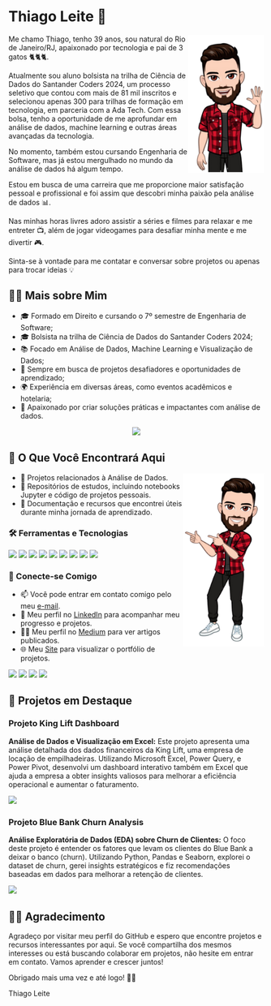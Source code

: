 # Thiago Leite 👋



<img align="right" width="150px" src="avatar01.png">

Me chamo Thiago, tenho 39 anos, sou natural do Rio de Janeiro/RJ, apaixonado por tecnologia e pai de 3 gatos 🐈🐈🐈.

Atualmente sou aluno bolsista na trilha de Ciência de Dados do Santander Coders 2024, um processo seletivo que contou com mais de 81 mil inscritos e selecionou apenas 300 para trilhas de formação em tecnologia, em parceria com a Ada Tech. Com essa bolsa, tenho a oportunidade de me aprofundar em análise de dados, machine learning e outras áreas avançadas da tecnologia.

No momento, também estou cursando Engenharia de Software, mas já estou mergulhado no mundo da análise de dados há algum tempo.

Estou em busca de uma carreira que me proporcione maior satisfação pessoal e profissional e foi assim que descobri minha paixão pela análise de dados 📊.

Nas minhas horas livres adoro assistir a séries e filmes para relaxar e me entreter 📺, além de jogar videogames para desafiar minha mente e me divertir 🎮.

Sinta-se à vontade para me contatar e conversar sobre projetos ou apenas para trocar ideias 💡

</div>

</div>

## 🧑🏻 Mais sobre Mim
- 🎓 Formado em Direito e cursando o 7º semestre de Engenharia de Software;
- 🎓 Bolsista na trilha de Ciência de Dados do Santander Coders 2024;
- 📚 Focado em Análise de Dados, Machine Learning e Visualização de Dados;
- 💼 Sempre em busca de projetos desafiadores e oportunidades de aprendizado;
- 🌍 Experiência em diversas áreas, como eventos acadêmicos e hotelaria;
- 💾 Apaixonado por criar soluções práticas e impactantes com análise de dados.

<p align="center">
<img src="https://media1.giphy.com/media/v1.Y2lkPTc5MGI3NjExbDBsaWl1azVvMThiM3hrcm9qNmk3cW12NTQwNzFzZWFvcXJ5MWl0NSZlcD12MV9pbnRlcm5hbF9naWZfYnlfaWQmY3Q9Zw/xl3oEIemmZOoCnuQks/giphy.webp" width="220px">
</p>

## 🔎 O Que Você Encontrará Aqui



<img width="160px" align="right" src="avatar03.png">

- 📁 Projetos relacionados à Análise de Dados.
- 📝 Repositórios de estudos, incluindo notebooks Jupyter e código de projetos pessoais.
- 🧠 Documentação e recursos que encontrei úteis durante minha jornada de aprendizado.

### 🛠️ Ferramentas e Tecnologias

<p align="left"> <img src="https://img.shields.io/badge/-EXCEL-0F723B?style=for-the-badge&amp;labelColor=212121&amp;logo=microsoftexcel&logoColor=0F723B"> <img src="https://img.shields.io/badge/-PYTHON-3776AB?style=for-the-badge&amp;labelColor=212121&amp;logo=Python&logoColor=3776AB"> <img src="https://img.shields.io/badge/-NUMPY-013243?style=for-the-badge&amp;labelColor=212121&amp;logo=numpy&logoColor=013243"> <img src="https://img.shields.io/badge/-PANDAS-150458?style=for-the-badge&amp;labelColor=212121&amp;logo=pandas&logoColor=150458"> <img src="https://img.shields.io/badge/-SEABORN-3776AB?style=for-the-badge&amp;labelColor=212121&amp;logo=seaborn&logoColor=white"> <img src="https://img.shields.io/badge/-MATPLOTLIB-11557C?style=for-the-badge&amp;labelColor=212121&amp;logo=matplotlib&logoColor=11557C"> <img src="https://img.shields.io/badge/-SQL-CC2927?style=for-the-badge&amp;labelColor=212121&amp;logo=microsoftsqlserver&logoColor=CC2927"> <img src="https://img.shields.io/badge/-POWER%20BI-F2C811?style=for-the-badge&amp;labelColor=212121&amp;logo=powerbi">  <img src="https://img.shields.io/badge/-TABLEAU-E97627?style=for-the-badge&amp;labelColor=212121&amp;logo=tableau&logoColor=E97627"> </p>
</p>

### 💬 Conecte-se Comigo

- 📫 Você pode entrar em contato comigo pelo meu [e-mail](mailto:thiago.leit@hotmail.com).
- 💼 Meu perfil no [LinkedIn](https://www.linkedin.com/in/tnleite/) para acompanhar meu progresso e projetos.
- ✍🏻 Meu perfil no [Medium](https://medium.com/@thiago.leit) para ver artigos publicados.
- 🌐 Meu [Site](https://thiagoleite.my.canva.site/) para visualizar o portfólio de projetos.

<p align="left">
<a href = "mailto:thiago.leit@hotmail.com"><img src="https://img.shields.io/badge/Email-DF0000?style=for-the-badge&amp;labelColor=212121&amp;logo=maildotru&logoColor=DF0000" target="_blank"></a>
<a href = "https://www.linkedin.com/in/tnleite/"><img src="https://img.shields.io/badge/LINKEDIN-0A66C2?style=for-the-badge&amp;labelColor=212121&amp;logo=linkedin&logoColor=0A66C2" target="_blank"></a>
<a href = "https://wa.me/+5521964105121"><img src="https://img.shields.io/badge/WHATSAPP-25D366?style=for-the-badge&amp;labelColor=212121&amp;logo=whatsapp&logoColor=25D366" target="_blank"></a>
<a href = "https://medium.com/@thiago.leit"><img src="https://img.shields.io/badge/MEDIUM-000000?style=for-the-badge&amp;labelColor=FFFFFF&amp;logo=medium&logoColor=000000" target="_blank"></a>
</p>


## 🚀 Projetos em Destaque

### Projeto King Lift Dashboard
**Análise de Dados e Visualização em Excel:** Este projeto apresenta uma análise detalhada dos dados financeiros da King Lift, uma empresa de locação de empilhadeiras. Utilizando Microsoft Excel, Power Query, e Power Pivot, desenvolvi um dashboard interativo também em Excel que ajuda a empresa a obter insights valiosos para melhorar a eficiência operacional e aumentar o faturamento.

<a href="https://github.com/tnleite/projeto_king_lift" target="_blank"><img src="https://img.shields.io/badge/-CLIQUE_AQUI_PARA_ACESSAR_ESSE_PROJETO-3776AB?style=for-the-badge&logo=github&logoColor=white" target="_blank"></a>

### Projeto Blue Bank Churn Analysis
**Análise Exploratória de Dados (EDA) sobre Churn de Clientes:** O foco deste projeto é entender os fatores que levam os clientes do Blue Bank a deixar o banco (churn). Utilizando Python, Pandas e Seaborn, explorei o dataset de churn, gerei insights estratégicos e fiz recomendações baseadas em dados para melhorar a retenção de clientes.

<a href="https://github.com/tnleite/blue-bank-customer-churn-eda" target="_blank"><img src="https://img.shields.io/badge/-CLIQUE_AQUI_PARA_ACESSAR_ESSE_PROJETO-3776AB?style=for-the-badge&logo=github&logoColor=white" target="_blank"></a>

## 🤝🏻 Agradecimento

Agradeço por visitar meu perfil do GitHub e espero que encontre projetos e recursos interessantes por aqui. Se você compartilha dos mesmos interesses ou está buscando colaborar em projetos, não hesite em entrar em contato. Vamos aprender e crescer juntos!

Obrigado mais uma vez e até logo! 👋🏻

Thiago Leite
